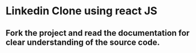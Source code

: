 <h1>Linkedin Clone using react JS</h1>
<h2>Fork the project and read the documentation for clear understanding of the source code.</h2>

